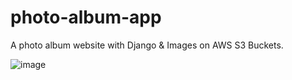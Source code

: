 # photo-album-app
A photo album website with Django &amp;  Images on AWS S3 Buckets.

![image](https://user-images.githubusercontent.com/125033123/219344242-798de25e-a97d-40b0-b982-45ef96897080.png)

